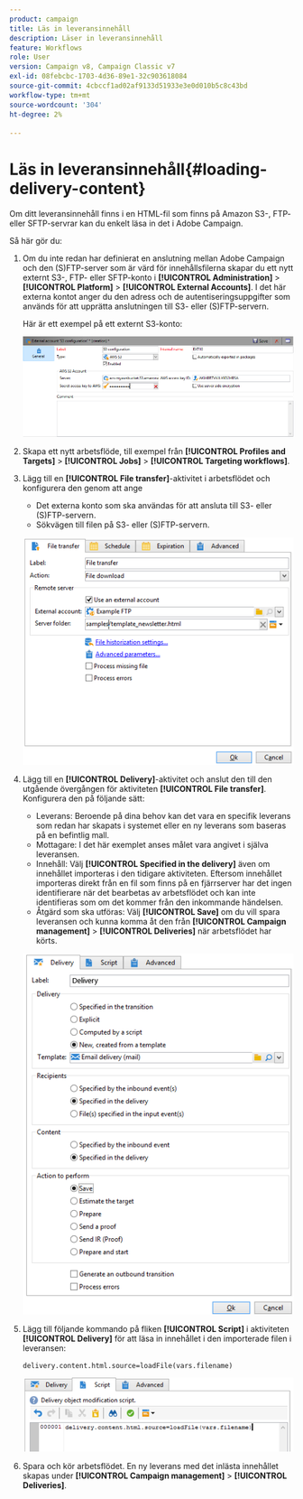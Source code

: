 ```yaml
---
product: campaign
title: Läs in leveransinnehåll
description: Läser in leveransinnehåll
feature: Workflows
role: User
version: Campaign v8, Campaign Classic v7
exl-id: 08febcbc-1703-4d36-89e1-32c903618084
source-git-commit: 4cbccf1ad02af9133d51933e3e0d010b5c8c43bd
workflow-type: tm+mt
source-wordcount: '304'
ht-degree: 2%

---
```


# Läs in leveransinnehåll{#loading-delivery-content}

Om ditt leveransinnehåll finns i en HTML-fil som finns på Amazon S3-, FTP- eller SFTP-servrar kan du enkelt läsa in det i Adobe Campaign.

Så här gör du:

1. Om du inte redan har definierat en anslutning mellan Adobe Campaign och den (S)FTP-server som är värd för innehållsfilerna skapar du ett nytt externt S3-, FTP- eller SFTP-konto i **[!UICONTROL Administration]** > **[!UICONTROL Platform]** > **[!UICONTROL External Accounts]**. I det här externa kontot anger du den adress och de autentiseringsuppgifter som används för att upprätta anslutningen till S3- eller (S)FTP-servern.

   Här är ett exempel på ett externt S3-konto:

   ![](assets/delivery_loadcontent_filetransfertexamples3.png)

1. Skapa ett nytt arbetsflöde, till exempel från **[!UICONTROL Profiles and Targets]** > **[!UICONTROL Jobs]** > **[!UICONTROL Targeting workflows]**.
1. Lägg till en **[!UICONTROL File transfer]**-aktivitet i arbetsflödet och konfigurera den genom att ange

   * Det externa konto som ska användas för att ansluta till S3- eller (S)FTP-servern.
   * Sökvägen till filen på S3- eller (S)FTP-servern.

   ![](assets/delivery_loadcontent_filetransfertexample.png)

1. Lägg till en **[!UICONTROL Delivery]**-aktivitet och anslut den till den utgående övergången för aktiviteten **[!UICONTROL File transfer]**. Konfigurera den på följande sätt:

   * Leverans: Beroende på dina behov kan det vara en specifik leverans som redan har skapats i systemet eller en ny leverans som baseras på en befintlig mall.
   * Mottagare: I det här exemplet anses målet vara angivet i själva leveransen.
   * Innehåll: Välj **[!UICONTROL Specified in the delivery]** även om innehållet importeras i den tidigare aktiviteten. Eftersom innehållet importeras direkt från en fil som finns på en fjärrserver har det ingen identifierare när det bearbetas av arbetsflödet och kan inte identifieras som om det kommer från den inkommande händelsen.
   * Åtgärd som ska utföras: Välj **[!UICONTROL Save]** om du vill spara leveransen och kunna komma åt den från **[!UICONTROL Campaign management]** > **[!UICONTROL Deliveries]** när arbetsflödet har körts.

   ![](assets/delivery_loadcontent_activityexample.png)

1. Lägg till följande kommando på fliken **[!UICONTROL Script]** i aktiviteten **[!UICONTROL Delivery]** för att läsa in innehållet i den importerade filen i leveransen:

   ```
   delivery.content.html.source=loadFile(vars.filename)
   ```

   ![](assets/delivery_loadcontent_script.png)

1. Spara och kör arbetsflödet. En ny leverans med det inlästa innehållet skapas under **[!UICONTROL Campaign management]** > **[!UICONTROL Deliveries]**.


